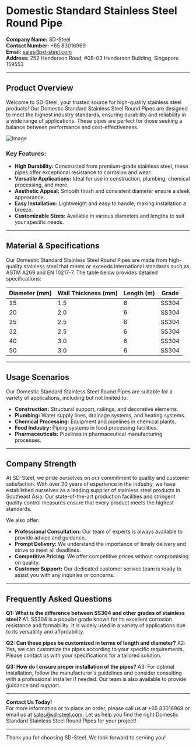 # Domestic Standard Stainless Steel Round Pipe

**Company Name:** SD-Steel  
**Contact Number:** +65 83016969  
**Email:** sales@sd-steel.com  
**Address:** 252 Henderson Road, #08-03 Henderson Building, Singapore 159553  

---

## Product Overview

Welcome to SD-Steel, your trusted source for high-quality stainless steel products! Our Domestic Standard Stainless Steel Round Pipes are designed to meet the highest industry standards, ensuring durability and reliability in a wide range of applications. These pipes are perfect for those seeking a balance between performance and cost-effectiveness.

![Image](https://github.com/user-attachments/assets/2567258e-e124-4816-932d-1809bd27ef0b)

### Key Features:
- **High Durability:** Constructed from premium-grade stainless steel, these pipes offer exceptional resistance to corrosion and wear.
- **Versatile Applications:** Ideal for use in construction, plumbing, chemical processing, and more.
- **Aesthetic Appeal:** Smooth finish and consistent diameter ensure a sleek appearance.
- **Easy Installation:** Lightweight and easy to handle, making installation a breeze.
- **Customizable Sizes:** Available in various diameters and lengths to suit your specific needs.

---

## Material & Specifications

Our Domestic Standard Stainless Steel Round Pipes are made from high-quality stainless steel that meets or exceeds international standards such as ASTM A269 and EN 10217-7. The table below provides detailed specifications:

| Diameter (mm) | Wall Thickness (mm) | Length (m) | Grade |
|---------------|---------------------|------------|-------|
| 15            | 1.5                 | 6          | SS304 |
| 20            | 2.0                 | 6          | SS304 |
| 25            | 2.5                 | 6          | SS304 |
| 32            | 2.5                 | 6          | SS304 |
| 40            | 3.0                 | 6          | SS304 |
| 50            | 3.0                 | 6          | SS304 |

---

## Usage Scenarios

Our Domestic Standard Stainless Steel Round Pipes are suitable for a variety of applications, including but not limited to:
- **Construction:** Structural support, railings, and decorative elements.
- **Plumbing:** Water supply lines, drainage systems, and heating systems.
- **Chemical Processing:** Equipment and pipelines in chemical plants.
- **Food Industry:** Piping systems in food processing facilities.
- **Pharmaceuticals:** Pipelines in pharmaceutical manufacturing processes.

---

## Company Strength

At SD-Steel, we pride ourselves on our commitment to quality and customer satisfaction. With over 20 years of experience in the industry, we have established ourselves as a leading supplier of stainless steel products in Southeast Asia. Our state-of-the-art production facilities and stringent quality control measures ensure that every product meets the highest standards.

We also offer:
- **Professional Consultation:** Our team of experts is always available to provide advice and guidance.
- **Prompt Delivery:** We understand the importance of timely delivery and strive to meet all deadlines.
- **Competitive Pricing:** We offer competitive prices without compromising on quality.
- **Customer Support:** Our dedicated customer service team is ready to assist you with any inquiries or concerns.

---

## Frequently Asked Questions

**Q1: What is the difference between SS304 and other grades of stainless steel?**
A1: SS304 is a popular grade known for its excellent corrosion resistance and formability. It is widely used in a variety of applications due to its versatility and affordability.

**Q2: Can these pipes be customized in terms of length and diameter?**
A2: Yes, we can customize the pipes according to your specific requirements. Please contact us with your specifications for a tailored solution.

**Q3: How do I ensure proper installation of the pipes?**
A3: For optimal installation, follow the manufacturer's guidelines and consider consulting with a professional installer if needed. Our team is also available to provide guidance and support.

---

**Contact Us Today!**  
For more information or to place an order, please call us at +65 83016969 or email us at sales@sd-steel.com. Let us help you find the right Domestic Standard Stainless Steel Round Pipes for your project!

---

Thank you for choosing SD-Steel. We look forward to serving you!
